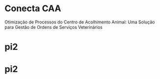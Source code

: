# Conecta CAA
 Otimização de Processos do Centro de Acolhimento Animal: Uma Solução para Gestão de Ordens de Serviços Veterinários
# pi2
# pi2
